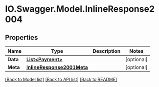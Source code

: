 # IO.Swagger.Model.InlineResponse2004
## Properties

Name | Type | Description | Notes
------------ | ------------- | ------------- | -------------
**Data** | [**List&lt;Payment&gt;**](Payment.md) |  | [optional] 
**Meta** | [**InlineResponse2001Meta**](InlineResponse2001Meta.md) |  | [optional] 

[[Back to Model list]](../README.md#documentation-for-models) [[Back to API list]](../README.md#documentation-for-api-endpoints) [[Back to README]](../README.md)

